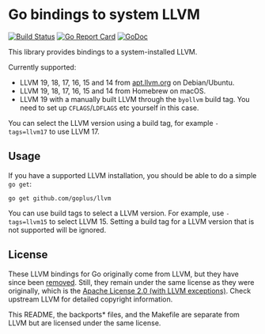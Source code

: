 # Go bindings to system LLVM

[![Build Status](https://github.com/goplus/llvm/actions/workflows/go.yml/badge.svg)](https://github.com/goplus/llvm/actions/workflows/go.yml)
[![Go Report Card](https://goreportcard.com/badge/github.com/goplus/llvm)](https://goreportcard.com/report/github.com/goplus/llvm)
[![GoDoc](https://pkg.go.dev/badge/github.com/goplus/llvm.svg)](https://pkg.go.dev/github.com/goplus/llvm)
<!--
[![GitHub release](https://img.shields.io/github/v/tag/goplus/llvm.svg?label=release)](https://github.com/goplus/llvm/releases)
[![Coverage Status](https://codecov.io/gh/goplus/llvm/branch/main/graph/badge.svg)](https://codecov.io/gh/goplus/llvm)
-->

This library provides bindings to a system-installed LLVM.

Currently supported:

  * LLVM 19, 18, 17, 16, 15 and 14 from [apt.llvm.org](http://apt.llvm.org/) on Debian/Ubuntu.
  * LLVM 19, 18, 17, 16, 15 and 14 from Homebrew on macOS.
  * LLVM 19 with a manually built LLVM through the `byollvm` build tag. You
    need to set up `CFLAGS`/`LDFLAGS` etc yourself in this case.

You can select the LLVM version using a build tag, for example `-tags=llvm17`
to use LLVM 17.

## Usage

If you have a supported LLVM installation, you should be able to do a simple `go get`:

    go get github.com/goplus/llvm

You can use build tags to select a LLVM version. For example, use `-tags=llvm15` to select LLVM 15. Setting a build tag for a LLVM version that is not supported will be ignored.

## License

These LLVM bindings for Go originally come from LLVM, but they have since been [removed](https://discourse.llvm.org/t/rfc-remove-the-go-bindings/65725). Still, they remain under the same license as they were originally, which is the [Apache License 2.0 (with LLVM exceptions)](http://releases.llvm.org/9.0.0/LICENSE.TXT). Check upstream LLVM for detailed copyright information.

This README, the backports\* files, and the Makefile are separate from LLVM but are licensed under the same license.
